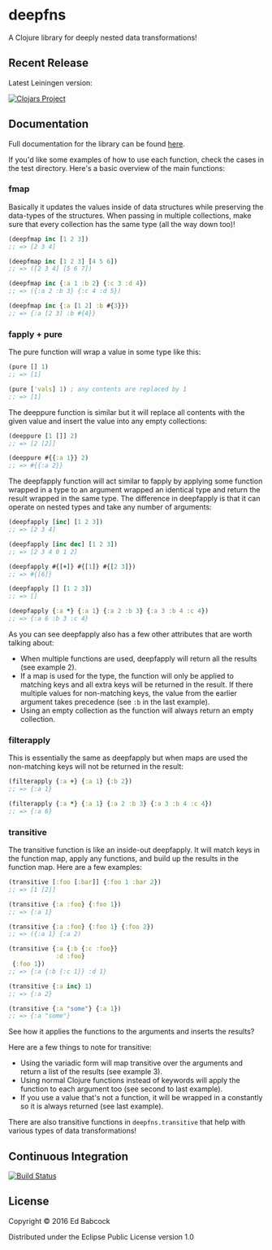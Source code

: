 # deepfns

A Clojure library for deeply nested data transformations!


## Recent Release
Latest Leiningen version:

[![Clojars Project](https://img.shields.io/clojars/v/com.greenyouse/deepfns.svg)](https://clojars.org/com.greenyouse/deepfns)


## Documentation

Full documentation for the library can be found [here](http://greenyouse.github.io/deepfns/index.html).

If you'd like some examples of how to use each function, check the cases
in the test directory. Here's a basic overview of the main functions:


### fmap

Basically it updates the values inside of data structures while
preserving the data-types of the structures. When passing in multiple
collections, make sure that every collection has the same type (all the
way down too)!

``` clj
(deepfmap inc [1 2 3])
;; => [2 3 4]

(deepfmap inc [1 2 3] [4 5 6])
;; => ([2 3 4] [5 6 7])

(deepfmap inc {:a 1 :b 2} {:c 3 :d 4})
;; => ({:a 2 :b 3} {:c 4 :d 5})

(deepfmap inc {:a [1 2] :b #{3}})
;; => {:a [2 3] :b #{4}}
```

### fapply + pure

The pure function will wrap a value in some type like this:

```clj
(pure [] 1) 
;; => [1]

(pure ['vals] 1) ; any contents are replaced by 1
;; => [1]
```

The deeppure function is similar but it will replace all contents with
the given value and insert the value into any empty collections:

```clj
(deeppure [1 []] 2)
;; => [2 [2]]

(deeppure #{{:a 1}} 2)
;; => #{{:a 2}}
```

The deepfapply function will act similar to fapply by applying some
function wrapped in a type to an argument wrapped an identical type and
return the result wrapped in the same type. The difference in deepfapply
is that it can operate on nested types and take any number of arguments:

```clj
(deepfapply [inc] [1 2 3])
;; => [2 3 4]

(deepfapply [inc dec] [1 2 3])
;; => [2 3 4 0 1 2]

(deepfapply #{[+]} #{[1]} #{[2 3]})
;; => #{[6]}

(deepfapply [] [1 2 3])
;; => []

(deepfapply {:a *} {:a 1} {:a 2 :b 3} {:a 3 :b 4 :c 4})
;; => {:a 6 :b 3 :c 4}
```

As you can see deepfapply also has a few other attributes that are worth
talking about:
- When multiple functions are used, deepfapply will return all the
  results (see example 2).
- If a map is used for the type, the function will only be applied to
  matching keys and all extra keys will be returned in the result. If
  there multiple values for non-matching keys, the value from the
  earlier argument takes precedence (see `:b` in the last example).
- Using an empty collection as the function will always return an empty
  collection.

### filterapply

This is essentially the same as deepfapply but when maps are used the
non-matching keys will not be returned in the result:

```clj
(filterapply {:a +} {:a 1} {:b 2})
;; => {:a 1}

(filterapply {:a *} {:a 1} {:a 2 :b 3} {:a 3 :b 4 :c 4})
;; => {:a 6}
```

### transitive

The transitive function is like an inside-out deepfapply. It will match
keys in the function map, apply any functions, and build up the results
in the function map. Here are a few examples:

```clj
(transitive [:foo [:bar]] {:foo 1 :bar 2})
;; => [1 [2]]

(transitive {:a :foo} {:foo 1})
;; => {:a 1}

(transitive {:a :foo} {:foo 1} {:foo 2})
;; => ({:a 1} {:a 2)

(transitive {:a {:b {:c :foo}}
             :d :foo}
 {:foo 1})
;; => {:a {:b {:c 1}} :d 1}

(transitive {:a inc} 1)
;; => {:a 2}

(transitive {:a "some"} {:a 1})
;; => {:a "some"}
```

See how it applies the functions to the arguments and inserts the
results?

Here are a few things to note for transitive:
- Using the variadic form will map transitive over the arguments and
  return a list of the results (see example 3).
- Using normal Clojure functions instead of keywords will apply the
  function to each argument too (see second to last example).
- If you use a value that's not a function, it will be wrapped in a
  constantly so it is always returned (see last example).
  
There are also transitive functions in `deepfns.transitive` that
help with various types of data transformations!

## Continuous Integration
[![Build Status](https://travis-ci.org/greenyouse/deepfns.svg?branch=master)](https://travis-ci.org/greenyouse/deepfns)

## License

Copyright © 2016 Ed Babcock

Distributed under the Eclipse Public License version 1.0
